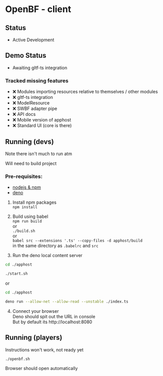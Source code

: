 # OpenBF - client

## Status
- Active Development

## Demo Status
- Awaiting gltf-ts integration

### Tracked missing features
- ❌ Modules importing resources relative to themselves / other modules
- ❌ gltf-ts integration
- ❌ ModelResource
- ❌ SWBF adapter pipe
- ❌ API docs
- ❌ Mobile version of apphost
- ❌ Standard UI (core is there)

## Running (devs)
Note there isn't much to run atm

Will need to build project
### Pre-requisites:
- [nodejs & npm](https://nodejs.org)
- [deno](https://deno.land)

1. Install npm packages<br/>
`npm install`

2. Build using babel<br/>
`npm run build`<br/>
or<br/>
`./build.sh`<br/>
or<br/>
`babel src --extensions '.ts' --copy-files -d apphost/build`<br/>
in the same directory as `.babelrc` and `src`

3. Run the deno local content server
```bash
cd ./apphost

./start.sh
```
or
```bash
cd ./apphost

deno run --allow-net --allow-read --unstable ./index.ts
```

4. Connect your browser<br/>
Deno should spit out the URL in console<br/>
But by default its http://localhost:8080

## Running (players)
Instructions won't work, not ready yet

```bash
./openbf.sh
```
Browser should open automatically
